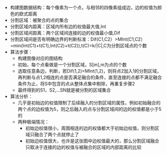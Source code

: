 - 构建图数据结构：每个像素为一个点，与相邻的四像素组成边，边的权值为颜色的欧式距离  
- 分割区域：被聚合的点的集合  
- 分割区域内距离：区域内所有边的权值最大值,Int  
- 分割区域间距离：两个区域间连接的边的权值最小值,Dif  
- 分割区域间是否有明确边界的判断标准：Dif(C1,C2）>MInt(C1,C2）=min(Int(C1)+t(C1),Int(C2)+t(C2)),t(C)=k/|C|,C为分割区域点的个数  
- 算法步骤：  
  - 构建图像对应的图结构   
  - 初始，每个点看做是一个分割区域，S[m],m为点的个数   
  - 选取任意条边，判断，若Dif(1,2)<MInt(1,2)，则将点2加入1的分割区域，再判断与点1,2相连的点是否满足融合的条件，直至连接的点都不满足融合条件为止，将S中包含的点从整体点集中剔除，再重复步骤2   
  - 最终得到的S1，S2,...SN就是被分割的区域集合   
- 算法分析：  
  - 几乎是初始边的权值限制了后续融入的分割区域的属性，例如初始融合的两个点的边权值为5，则之后融入的点与分割区域间的边的权值都是小于5的  
  - 两种极端情况：  
    - 初始边权值很小，周围相连的边的权值都大于初始边权值，则分割区域只融合了两个点就停止了  
    - 初始边权值很大，也许是这张图中边权值最大的，那么分割区域融合只取决于连接的边的权值与被融合的区域的内部距离的比较  
